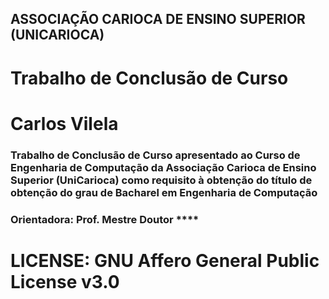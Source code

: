 ## ASSOCIAÇÃO CARIOCA DE ENSINO SUPERIOR (UNICARIOCA)
# Trabalho de Conclusão de Curso

# Carlos Vilela


### Trabalho de Conclusão de Curso apresentado ao Curso de Engenharia de Computação da Associação Carioca de Ensino Superior (UniCarioca) como requisito à obtenção do título de obtenção do grau de Bacharel em Engenharia de Computação

### Orientadora: Prof. Mestre Doutor  ****
# LICENSE: GNU Affero General Public License v3.0

